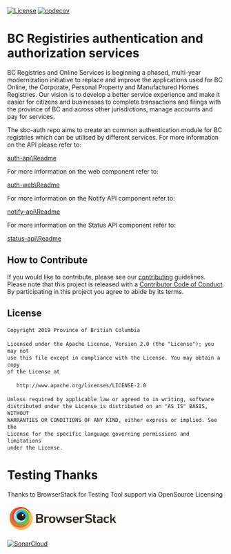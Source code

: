 [![License](https://img.shields.io/badge/License-Apache%202.0-blue.svg)](LICENSE)
[![codecov](https://codecov.io/gh/bcgov/sbc-auth/branch/development/graph/badge.svg)](https://codecov.io/gh/bcgov/sbc-auth)

# BC Registiries authentication and authorization services

BC Registries and Online Services is beginning a phased, multi-year modernization initiative to replace and improve the applications used for BC Online, the Corporate, Personal Property and Manufactured Homes Registries. Our vision is to develop a better service experience and make it easier for citizens and businesses to complete transactions and filings with the province of BC and across other jurisdictions, manage accounts and pay for services.

The sbc-auth repo aims to create an common authentication module for BC registries which can be utilised by different services.
For more information on the API please refer to:

[auth-api\Readme](auth-api/README.md)

For more information on the web component refer to:

[auth-web\Readme](auth-web/README.md)

For more information on the Notify API component refer to:

[notify-api\Readme](notify-api/README.md)

For more information on the Status API component refer to:

[status-api\Readme](status-api/README.md)

## How to Contribute

If you would like to contribute, please see our [contributing](CONTRIBUTING.md)
guidelines. Please note that this project is released with a
[Contributor Code of Conduct](CODE_OF_CONDUCT.md). By participating in this
project you agree to abide by its terms.

## License

    Copyright 2019 Province of British Columbia

    Licensed under the Apache License, Version 2.0 (the "License"); you may not
    use this file except in compliance with the License. You may obtain a copy
    of the License at

       http://www.apache.org/licenses/LICENSE-2.0

    Unless required by applicable law or agreed to in writing, software
    distributed under the License is distributed on an "AS IS" BASIS, WITHOUT
    WARRANTIES OR CONDITIONS OF ANY KIND, either express or implied. See the
    License for the specific language governing permissions and limitations
    under the License.

# Testing Thanks

Thanks to BrowserStack for Testing Tool support via OpenSource Licensing

[![BrowserStack](browserstack-logo-white-small.png)](http://browserstack.com/)

[![SonarCloud](https://sonarcloud.io/images/project_badges/sonarcloud-white.svg)](https://sonarcloud.io/dashboard?id=sbc-auth)


